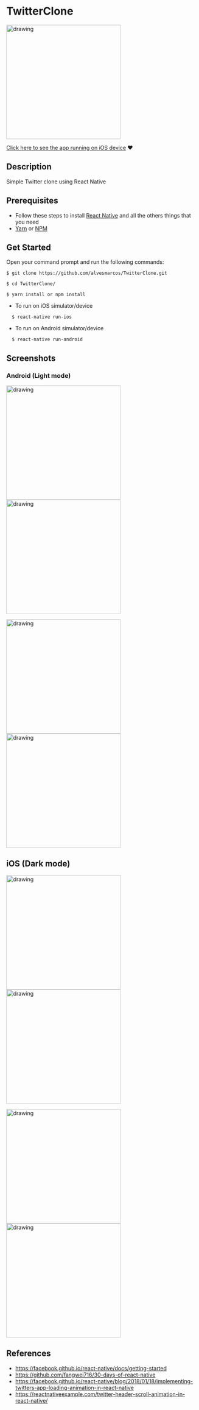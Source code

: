 # TwitterClone

<img src="media/Simulator Screen Shot - iPhone 8 Plus - 2019-08-10 at 01.39.12.png" alt="drawing" width="300"/>

[Click here to see the app running on iOS device](https://drive.google.com/file/d/1MT7pjoa2l_cWUggpxH-4aZc83xFO0eLf/view?usp=sharing) :heart:

## Description

Simple Twitter clone using React Native

## Prerequisites

- Follow these steps to install [React Native](https://facebook.github.io/react-native/docs/getting-started) and all the others things that you need
- [Yarn](https://yarnpkg.com/lang/en/docs/install/) or [NPM](https://www.npmjs.com/)

## Get Started

Open your command prompt and run the following commands:

```
$ git clone https://github.com/alvesmarcos/TwitterClone.git

$ cd TwitterClone/

$ yarn install or npm install
```

* To run on iOS simulator/device
```
  $ react-native run-ios
```

* To run on Android simulator/device
```
  $ react-native run-android
```

## Screenshots

### Android (Light mode)

<img src="media/Screenshot_1565414701.png" alt="drawing" width="300"/> <img src="media/Screenshot_1565414713.png" alt="drawing" width="300"/>

<img src="media/Screenshot_1565414756.png" alt="drawing" width="300"/> <img src="media/Screenshot_1565414765.png" alt="drawing" width="300"/>

## iOS (Dark mode)

<img src="media/Simulator Screen Shot - iPhone 8 Plus - 2019-08-10 at 01.39.19.png" alt="drawing" width="300"/> <img src="media/Simulator Screen Shot - iPhone 8 Plus - 2019-08-10 at 01.43.02.png" alt="drawing" width="300"/>

<img src="media/Simulator Screen Shot - iPhone 8 Plus - 2019-08-10 at 01.39.29.png" alt="drawing" width="300"/> <img src="media/Simulator Screen Shot - iPhone 8 Plus - 2019-08-10 at 01.44.11.png" alt="drawing" width="300"/>


## References

* https://facebook.github.io/react-native/docs/getting-started
* https://github.com/fangwei716/30-days-of-react-native
* https://facebook.github.io/react-native/blog/2018/01/18/implementing-twitters-app-loading-animation-in-react-native
* https://reactnativeexample.com/twitter-header-scroll-animation-in-react-native/
